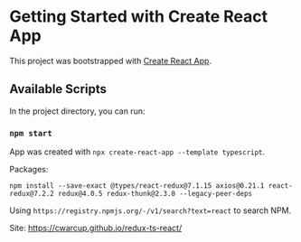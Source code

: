 # Getting Started with Create React App

This project was bootstrapped with [Create React App](https://github.com/facebook/create-react-app).

## Available Scripts

In the project directory, you can run:

### `npm start`

App was created with `npx create-react-app --template typescript`.


Packages:
```
npm install --save-exact @types/react-redux@7.1.15 axios@0.21.1 react-redux@7.2.2 redux@4.0.5 redux-thunk@2.3.0 --legacy-peer-deps
```

Using `https://registry.npmjs.org/-/v1/search?text=react` to search NPM. 


Site: https://cwarcup.github.io/redux-ts-react/
